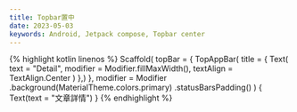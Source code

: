 ```yaml
---
title: Topbar置中
date: 2023-05-03
keywords: Android, Jetpack compose, Topbar center
---
```

{% highlight kotlin linenos %}
Scaffold(
  topBar = {
    TopAppBar(
      title = {
        Text(
          text = "Detail",
          modifier = Modifier.fillMaxWidth(),
          textAlign = TextAlign.Center
        )
      },)
  },
  modifier = Modifier
      .background(MaterialTheme.colors.primary)
      .statusBarsPadding()
) {
  Text(text = "文章詳情")
}
{% endhighlight %}
